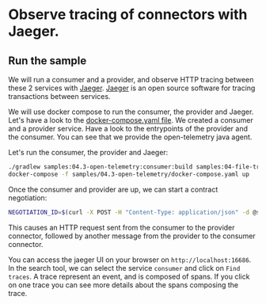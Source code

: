 # Observe tracing of connectors with Jaeger.

## Run the sample

We will run a consumer and a provider, and observe HTTP tracing between these 2 services with [Jaeger](https://www.jaegertracing.io/).
[Jaeger](https://www.jaegertracing.io/) is an open source software for tracing transactions between services.

We will use docker compose to run the consumer, the provider and Jaeger.
Let's have a look to the [docker-compose.yaml file](docker-compose.yaml). We created a consumer and a provider service. 
Have a look to the entrypoints of the provider and the consumer. You can see that we provide the open-telemetry java agent.

Let's run the consumer, the provider and Jaeger:  

```bash
./gradlew samples:04.3-open-telemetry:consumer:build samples:04-file-transfer:provider:build
docker-compose -f samples/04.3-open-telemetry/docker-compose.yaml up
```

Once the consumer and provider are up, we can start a contract negotiation:

```bash
NEGOTIATION_ID=$(curl -X POST -H "Content-Type: application/json" -d @samples/04-file-transfer/contractoffer.json "http://localhost:9191/api/negotiation?connectorAddress=http://provider:8181/api/ids/multipart")
```

This causes an HTTP request sent from the consumer to the provider connector, followed by another message from the provider to the consumer connector.

You can access the jaeger UI on your browser on `http://localhost:16686`.
In the search tool, we can select the service `consumer` and click on  `Find traces`.
A trace represent an event, and is composed of spans.
If you click on one trace you can see more details about the spans composing the trace.